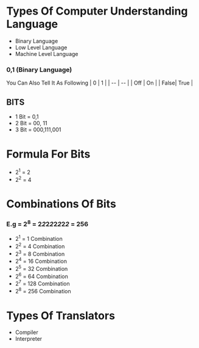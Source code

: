 # Types Of Computer Understanding  Language 
* Binary Language
* Low Level Language
* Machine Level Language 


### 0,1 (Binary Language)

You Can Also Tell It As Following 
| 0    | 1    |
| --   | --   |
| Off  | On   |
| False| True |

## BITS

* 1 Bit = 0,1 
* 2 Bit = 00, 11
* 3 Bit = 000,111,001

# Formula For Bits

* 2<sup>1</sup> = 2 
* 2<sup>2</sup> = 4 

# Combinations Of Bits
### E.g = 2<sup>8</sup> = 2*2*2*2*2*2*2*2* = 256
* 2<sup>1</sup> = 1 Combination
* 2<sup>2</sup> = 4 Combination 
* 2<sup>3</sup> = 8 Combination
* 2<sup>4</sup> = 16 Combination
* 2<sup>5</sup> = 32 Combination
* 2<sup>6</sup> = 64 Combination
* 2<sup>7</sup> = 128 Combination
* 2<sup>8</sup> = 256 Combination


# Types Of Translators 

* Compiler
* Interpreter


